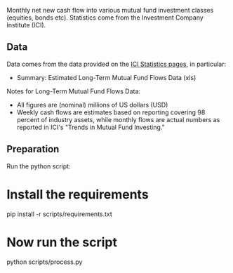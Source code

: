 Monthly net new cash flow into various mutual fund investment classes
(equities, bonds etc). Statistics come from the Investment Company Institute
(ICI).

## Data

Data comes from the data provided on the [ICI Statistics pages][ici], in particular:

* Summary: Estimated Long-Term Mutual Fund Flows Data (xls)

[ici]: http://www.ici.org/research/stats

Notes for Long-Term Mutual Fund Flows Data:

* All figures are (nominal) millions of US dollars (USD)
* Weekly cash flows are estimates based on reporting covering 98 percent of
  industry assets, while monthly flows are actual numbers as reported in ICI's
  "Trends in Mutual Fund Investing."

## Preparation

Run the python script:

  # Install the requirements
  pip install -r scripts/requirements.txt
  # Now run the script
  python scripts/process.py
    
